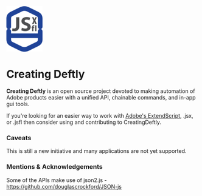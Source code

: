 <img src="https://github.com/tnwinc/creating-deftly/blob/master/resources/artwork/CreatingDeftly_Logo.png" alt="creating-deftly logo" height="120">

# Creating Deftly


**Creating Deftly** is an open source project devoted to making automation of Adobe products easier with a unified API, chainable commands, and in-app gui tools.

If you're looking for an easier way to work with [Adobe's ExtendScript](https://creative.adobe.com/products/estk), .jsx, or .jsfl then consider using and contributing to CreatingDeftly.

### Caveats
This is still a new initiative and many applications are not yet supported.

### Mentions & Acknowledgements

Some of the APIs make use of json2.js - https://github.com/douglascrockford/JSON-js
